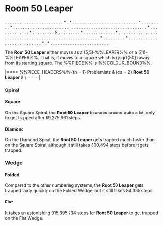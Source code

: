 # Room 50 Leaper

<div class = "movement">
. . . . . . . . . . . . . . . . .
. . . . . . . * . * . . . . . . .
. . . . . . . . . . . . . . . . .
. . . * . . . . . . . . . * . . .
. . . . . . . . . . . . . . . . .
. . . . . . . . . . . . . . . . .
. . . . . . . . . . . . . . . . .
. * . . . . . . . . . . . . . * .
. . . . . . . . S . . . . . . . .
. * . . . . . . . . . . . . . * .
. . . . . . . . . . . . . . . . .
. . . . . . . . . . . . . . . . .
. . . . . . . . . . . . . . . . .
. . . * . . . . . . . . . * . . .
. . . . . . . . . . . . . . . . .
. . . . . . . * . * . . . . . . .
. . . . . . . . . . . . . . . . .
</div>

The **Root 50 Leaper** either moves as a (5,5)-%%LEAPER%% or a
(7,1)-%%LEAPER%%. That is, it moves to a square which is
\(\sqrt{50}\) away from its starting square.
The %%PIECE%% is %%COLOUR_BOUND%%.

|====
%%PIECE_HEADERS%%
  {th = 1}  Problemists
& {cs = 2}  **Root 50 Leaper**
&           \\
====|

### Spiral

#### Square

On the Square Spiral, the **Root 50 Leaper** bounces around quite a lot, only
to get trapped after 69,275,961 steps.

#### Diamond

On the Diamond Spiral, the **Root 50 Leaper** gets trapped much faster than
on the Square Spiral, although it still takes 800,494 steps before
it gets trapped.

### Wedge

#### Folded

Compared to the other numbering systems, the **Root 50 Leaper** gets trapped
fairly quickly on the Folded Wedge, but it still takes 84,355 steps.

#### Flat

It takes an astonishing 915,395,734 steps for **Root 50 Leaper** to get
trapped on the Flat Wedge.
